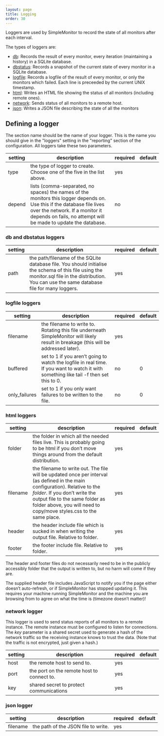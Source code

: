 ```yaml
---
layout: page
title: Logging
order: 30
---
```


Loggers are used by SimpleMonitor to record the state of all monitors after each interval.

The types of loggers are:

* [db](#db): Records the result of every monitor, every iteration (maintaining a history) in a SQLite database.
* [dbstatus](#dbstatus): Records a snapshot of the current state of every monitor in a SQLite database.
* [logfile](#logfile): Records a logfile of the result of every monitor, or only the monitors which failed. Each line is preceeded by the current UNIX timestamp.
* [html](#html): Writes an HTML file showing the status of all monitors (including remote ones).
* [network](#network): Sends status of all monitors to a remote host.
* [json](#json): Writes a JSON file describing the state of all the monitors

## Defining a logger

The section name should be the name of your logger. This is the name you should give in the "loggers" setting in the "reporting" section of the configuration. All loggers take these two parameters.

| setting | description | required | default |
|---|---|---|---|
|type|the type of logger to create. Choose one of the five in the list above.|yes| |
|depend|lists (comma-separated, no spaces) the names of the monitors this logger depends on. Use this if the database file lives over the network. If a monitor it depends on fails, no attempt will be made to update the database.| no | |

### <a name="db"></a><a name="dbstatus"></a>db and dbstatus loggers

| setting | description | required | default |
|---|---|---|---|
|path|the path/filename of the SQLite database file. You should initialise the schema of this file using the monitor.sql file in the distribution. You can use the same database file for many loggers.| yes | |

### <a name="logfile"></a>logfile loggers

| setting | description | required | default |
|---|---|---|---|
|filename|the filename to write to. Rotating this file underneath SimpleMonitor will likely result in breakage (this will be addressed later).|yes| |
|buffered|set to 1 if you aren’t going to watch the logfile in real time. If you want to watch it with something like tail -f then set this to 0.|no|0|
|only_failures|set to 1 if you only want failures to be written to the file.|no|0|

### <a name="html"></a>html loggers

| setting | description | required | default |
|---|---|---|---|
|folder|the folder in which all the needed files live. This is probably going to be html if you don’t move things around from the default distribution.|yes | |
|filename|the filename to write out. The file will be updated once per interval (as defined in the main configuration). Relative to the *folder*. If you don’t write the output file to the same folder as folder above, you will need to copy/move styles.css to the same place.|yes| |
|header|the header include file which is sucked in when writing the output file. Relative to folder.|yes| |
|footer|the footer include file. Relative to folder.|yes| |

The header and footer files do not necessarily need to be in the publicly accessibly folder that the output is written to, but no harm will come if they are.

The supplied header file includes JavaScript to notify you if the page either doesn’t auto-refresh, or if SimpleMonitor has stopped updating it. This requires your machine running SimpleMonitor and the machine you are browsing from to agree on what the time is (timezone doesn’t matter)!

### <a name="network"></a>network logger
This logger is used to send status reports of all monitors to a remote instance. The remote instance must be configured to listen for connections. The *key* parameter is a shared secret used to generate a hash of the network traffic so the receiving instance knows to trust the data. (Note that the traffic is not encrypted, just given a hash.)

| setting | description | required | default |
|---|---|---|---|
|host|the remote host to send to.|yes| |
|port|the port on the remote host to connect to.|yes| |
|key|shared secret to protect communications|yes| |

### <a name="json"></a>json logger

| setting | description | required | default |
|---|---|---|---|
|filename|the path of the JSON file to write.|yes| |

